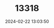 ---
title: "13318"
category: "Microbatrachella capensis"
draft: false
date: 2024-02-22 13:03:50
languages:
  English: ["Micro Frog", "Cape Flats Frog"]
---